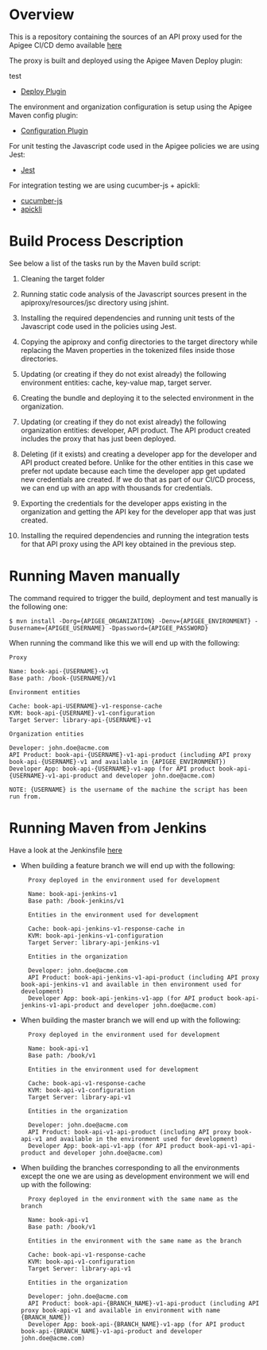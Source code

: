 # Overview

This is a repository containing the sources of an API proxy used for the Apigee CI/CD demo available [here](https://github.com/apichick/apigee-ci-cd-demo)

The proxy is built and deployed using the Apigee Maven Deploy plugin:

test

* [Deploy Plugin](https://github.com/apigee/apigee-deploy-maven-plugin)

The environment and organization configuration is setup using the Apigee Maven config plugin:

* [Configuration Plugin](https://github.com/apigee/apigee-config-maven-plugin)

For unit testing the Javascript code used in the Apigee policies we are using Jest:

* [Jest](https://facebook.github.io/jest/)

For integration testing we are using cucumber-js + apickli:

* [cucumber-js](https://github.com/cucumber/cucumber-js)
* [apickli](https://github.com/apickli/apickli)

# Build Process Description

See below a list of the tasks run by the Maven build script:

1. Cleaning the target folder

2. Running static code analysis of the Javascript sources present in the apiproxy/resources/jsc directory using jshint.

3. Installing the required dependencies and running unit tests of the Javascript code used in the policies using Jest.

3. Copying the apiproxy and config directories to the target directory while replacing the Maven properties in the tokenized files inside those directories.

4. Updating (or creating if they do not exist already) the following environment entities: cache, key-value map, target server.

5. Creating the bundle and deploying it to the selected environment in the organization.

6. Updating (or creating if they do not exist already) the following organization entities: developer, API product. The API product created includes the proxy that has just been deployed.

7. Deleting (if it exists) and creating a developer app for the developer and API product created before. Unlike for the other entities in this case we prefer not update because each time the developer app get updated new credentials are created. If we do that as part of our CI/CD process, we can end up with an app with thousands for credentials.

8. Exporting the credentials for the developer apps existing in the organization and getting the API key for the developer app that was just created.

9. Installing the required dependencies and running the integration tests for that API proxy using the API key obtained in the previous step.

# Running Maven manually

The command required to trigger the build, deployment and test manually is the following one:

    $ mvn install -Dorg={APIGEE_ORGANIZATION} -Denv={APIGEE_ENVIRONMENT} -Dusername={APIGEE_USERNAME} -Dpassword={APIGEE_PASSWORD}

When running the command like this we will end up with the following:

    Proxy

    Name: book-api-{USERNAME}-v1
    Base path: /book-{USERNAME}/v1

    Environment entities

    Cache: book-api-USERNAME}-v1-response-cache
    KVM: book-api-{USERNAME}-v1-configuration
    Target Server: library-api-{USERNAME}-v1

    Organization entities

    Developer: john.doe@acme.com
    API Product: book-api-{USERNAME}-v1-api-product (including API proxy book-api-{USERNAME}-v1 and available in {APIGEE_ENVIRONMENT})
    Developer App: book-api-{USERNAME}-v1-app (for API product book-api-{USERNAME}-v1-api-product and developer john.doe@acme.com)

    NOTE: {USERNAME} is the username of the machine the script has been run from.


# Running Maven from Jenkins

Have a look at the Jenkinsfile [here](./Jenkinsfile)

* When building a feature branch we will end up with the following:

        Proxy deployed in the environment used for development

        Name: book-api-jenkins-v1
        Base path: /book-jenkins/v1

        Entities in the environment used for development

        Cache: book-api-jenkins-v1-response-cache in
        KVM: book-api-jenkins-v1-configuration
        Target Server: library-api-jenkins-v1

        Entities in the organization

        Developer: john.doe@acme.com
        API Product: book-api-jenkins-v1-api-product (including API proxy book-api-jenkins-v1 and available in then environment used for development)
        Developer App: book-api-jenkins-v1-app (for API product book-api-jenkins-v1-api-product and developer john.doe@acme.com)


* When building the master branch we will end up with the following:

        Proxy deployed in the environment used for development

        Name: book-api-v1
        Base path: /book/v1

        Entities in the environment used for development

        Cache: book-api-v1-response-cache
        KVM: book-api-v1-configuration
        Target Server: library-api-v1

        Entities in the organization

        Developer: john.doe@acme.com
        API Product: book-api-v1-api-product (including API proxy book-api-v1 and available in the environment used for development)
        Developer App: book-api-v1-app (for API product book-api-v1-api-product and developer john.doe@acme.com)

* When building the branches corresponding to all the environments except the one we are using as development environment we will end up with the following:

        Proxy deployed in the environment with the same name as the branch

        Name: book-api-v1
        Base path: /book/v1

        Entities in the environment with the same name as the branch

        Cache: book-api-v1-response-cache
        KVM: book-api-v1-configuration
        Target Server: library-api-v1

        Entities in the organization

        Developer: john.doe@acme.com
        API Product: book-api-{BRANCH_NAME}-v1-api-product (including API proxy book-api-v1 and available in environment with name {BRANCH_NAME})
        Developer App: book-api-{BRANCH_NAME}-v1-app (for API product book-api-{BRANCH_NAME}-v1-api-product and developer john.doe@acme.com)
